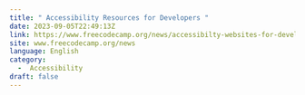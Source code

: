 ```yaml
---
title: " Accessibility Resources for Developers "
date: 2023-09-05T22:49:13Z
link: https://www.freecodecamp.org/news/accessibilty-websites-for-developers/?utm_medium=RSS&utm_source=news.12bit.vn
site: www.freecodecamp.org/news
language: English
category:
  -  Accessibility 
draft: false
---
```

